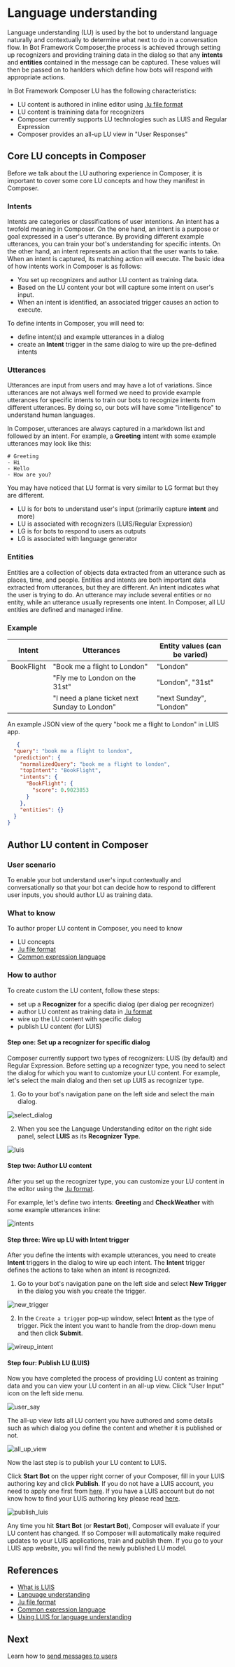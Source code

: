 # Language understanding

Language understanding (LU) is used by the bot to understand language naturally and contextually to determine what next to do in a conversation flow. In Bot Framework Composer,the process is achieved through setting up recognizers and providing training data in the dialog so that any **intents** and **entities** contained in the message can be captured. These values will then be passed on to hanlders which define how bots will respond with appropriate actions. 

In Bot Framework Composer LU has the following characteristics:

- LU content is authored in inline editor using [.lu file format](https://github.com/Microsoft/botbuilder-tools/blob/master/packages/Ludown/docs/lu-file-format.md)
- LU content is trainining data for recognizers 
- Composer currently supports LU technologies such as LUIS and Regular Expression 
- Composer provides an all-up LU view in "User Responses"

## Core LU concepts in Composer 
Before we talk about the LU authoring experience in Composer, it is important to cover some core LU concepts and how they manifest in Composer. 

### Intents  
Intents are categories or classifications of user intentions. An intent has a twofold meaning in Composer. On the one hand, an intent is a purpose or goal expressed in a user's utterance. By providing different example utterances, you can train your bot's understanding for specific intents. On the other hand, an intent represents an action that the user wants to take. When an intent is captured, its matching action will execute. The basic idea of how intents work in Composer is as follows: 

- You set up recognizers and author LU content as training data. 
- Based on the LU content your bot will capture some intent on user's input. 
- When an intent is identified, an associated trigger causes an action to execute. 

To define intents in Composer, you will need to:

- define intent(s) and example utterances in a dialog 
- create an **Intent** trigger in the same dialog to wire up the pre-defined intents

### Utterances 
Utterances are input from users and may have a lot of variations. Since utterances are not always well formed we need to provide example utterances for specific intents to train our bots to recognize intents from different utterances. By doing so, our bots will have some "intelligence" to understand human languages. 

In Composer, utterances are always captured in a markdown list and followed by an intent. For example, a **Greeting** intent with some example utterances may look like this: 

    # Greeting 
    - Hi 
    - Hello 
    - How are you? 

You may have noticed that LU format is very similar to LG format but they are different. 

- LU is for bots to understand user's input (primarily capture **intent** and more)
- LU is associated with recognizers (LUIS/Regular Expression)
- LG is for bots to respond to users as outputs 
- LG is associated with language generator 

### Entities
Entities are a collection of objects data extracted from an utterance such as places, time, and people. Entities and intents are both important data extracted from utterances, but they are different. An intent indicates what the user is trying to do. An utterance may include several entities or no entity, while an utterance usually represents one intent. In Composer, all LU entities are defined and managed inline. 

### Example 

| Intent     | Utterances                                    | Entity values (can be varied)          |
| ---------- | --------------------------------------------- | ----------------------- |
| BookFlight | "Book me a flight to London"                  | "London"                |
|            | "Fly me to London on the 31st"                | "London", "31st"        |
|            | "I need a plane ticket next Sunday to London" | "next Sunday", "London" |

An example JSON view of the query "book me a flight to London" in LUIS app.  

```json
   {
  "query": "book me a flight to london",
  "prediction": {
    "normalizedQuery": "book me a flight to london",
    "topIntent": "BookFlight",
    "intents": {
      "BookFlight": {
        "score": 0.9023853
      }
    },
    "entities": {}
  }
}
```

## Author LU content in Composer 
### User scenario 
To enable your bot understand user's input contextually and conversationally so that your bot can decide how to respond to different user inputs, you should author LU as training data. 

### What to know
To author proper LU content in Composer, you need to know 
  - LU concepts
  - [.lu file format](https://github.com/Microsoft/botbuilder-tools/blob/master/packages/Ludown/docs/lu-file-format.md)
  - [Common expression language](https://github.com/microsoft/BotBuilder-Samples/tree/master/experimental/common-expression-language#readme)

### How to author 
To create custom the LU content, follow these steps:

- set up a **Recognizer** for a specific dialog (per dialog per recognizer)
- author LU content as training data in [.lu format](https://github.com/Microsoft/botbuilder-tools/blob/master/packages/Ludown/docs/lu-file-format.md)
- wire up the LU content with specific dialog 
- publish LU content (for LUIS) 

#### Step one: Set up a recognizer for specific dialog 
Composer currently support two types of recognizers: LUIS (by default) and Regular Expression. Before setting up a recognizer type, you need to select the dialog for which you want to customize your LU content. For example, let's select the main dialog and then set up LUIS as recognizer type. 

1. Go to your bot's navigation pane on the left side and select the main dialog. 

![select_dialog](./media/language_understanding/select_dialog.png)

2. When you see the Language Understanding editor on the right side panel, select **LUIS** as its **Recognizer Type**. 

![luis](./media/language_understanding/luis.png)

#### Step two: Author LU content 
After you set up the recognizer type, you can customize your LU content in the editor using the [.lu format](https://github.com/Microsoft/botbuilder-tools/blob/master/packages/Ludown/docs/lu-file-format.md).

For example, let's define two intents: **Greeting** and **CheckWeather** with some example utterances inline: 

![intents](./media/language_understanding/intents.gif)

#### Step three: Wire up LU with **Intent** trigger 
After you define the intents with example utterances, you need to create **Intent** triggers in the dialog to wire up each intent. The **Intent** trigger defines the actions to take when an intent is recognized. 

1. Go to your bot's navigation pane on the left side and select **New Trigger** in the dialog you wish you create the trigger. 

![new_trigger](./media/language_understanding/new_trigger.png)

2. In the `Create a trigger` pop-up window, select **Intent** as the type of trigger. Pick the intent you want to handle from the drop-down menu and then click **Submit**. 

![wireup_intent](./media/language_understanding/wireup_intent.png)

#### Step four: Publish LU (LUIS)
Now you have completed the process of providing LU content as training data and you can view your LU content in an all-up view. Click "User Input" icon on the left side menu. 

![user_say](./media/language_understanding/user_say.png)

The all-up view lists all LU content you have authored and some details such as which dialog you define the content and whether it is published or not.  

![all_up_view](./media/language_understanding/all_up_view.png)

Now the last step is to publish your LU content to LUIS. 

Click **Start Bot** on the upper right corner of your Composer, fill in your LUIS authoring key and click **Publish**. If you do not have a LUIS account, you need to apply one first from [here](https://www.luis.ai/home). If you have a LUIS account but do not know how to find your LUIS authoring key please read [here](https://docs.microsoft.com/en-us/azure/cognitive-services/luis/luis-concept-keys?tabs=V2#programmatic-key). 

![publish_luis](./media/add_luis/publish_luis.png)

Any time you hit **Start Bot** (or **Restart Bot**), Composer will evaluate if your LU content has changed. If so Composer will automatically make required updates to your LUIS applications, train and publish them. If you go to your LUIS app website, you will find the newly published LU model. 

## References
- [What is LUIS](https://docs.microsoft.com/en-us/azure/cognitive-services/luis/what-is-luis)
- [Language understanding](https://docs.microsoft.com/en-us/azure/bot-service/bot-builder-concept-luis?view=azure-bot-service-4.0)
- [.lu file format](https://github.com/Microsoft/botbuilder-tools/blob/master/packages/Ludown/docs/lu-file-format.md)
- [Common expression language](https://github.com/microsoft/BotBuilder-Samples/tree/master/experimental/common-expression-language#readme)
- [Using LUIS for language understanding](https://github.com/microsoft/BotFramework-Composer/blob/kaiqb/Ignite2019/docs/howto-using-LUIS.md)

## Next 
Learn how to [send messages to users](howto-sending-messages.md)
